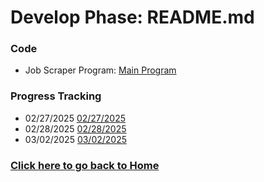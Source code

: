 # Develop Phase: README.md

### Code
- Job Scraper Program: [Main Program](https://github.com/kiffit/Jobsearch_Web_Scraper/blob/main/Develop%20Phase/Code/main.py)

### Progress Tracking
- 02/27/2025 [02/27/2025](https://github.com/kiffit/Jobsearch_Web_Scraper/blob/main/Develop%20Phase/Code/Progress%20Tracking/Job%20Scraper%2002.27.2025.pdf)
- 02/28/2025 [02/28/2025](https://github.com/kiffit/Jobsearch_Web_Scraper/blob/main/Develop%20Phase/Code/Progress%20Tracking/Job%20Scraper%2002.28.2025.pdf)
- 03/02/2025 [03/02/2025](https://github.com/kiffit/Jobsearch_Web_Scraper/blob/main/Develop%20Phase/Code/Progress%20Tracking/Job%20Scraper%2003.02.2025.pdf)

### **[Click here to go back to Home](https://github.com/kiffit/waterfall-project)**
